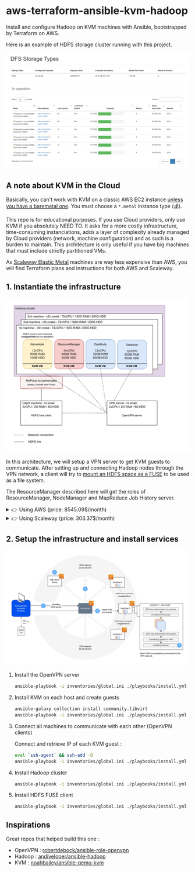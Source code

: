 # aws-terraform-ansible-kvm-hadoop

Install and configure Hadoop on KVM machines with Ansible, bootstrapped by Terraform on AWS.

Here is an example of HDFS storage cluster running with this project.

![DFS storage types tab](./dfs_storage_type.png)
![Hadoop cluster live datanodes](./datanodes_alive.png)

## A note about KVM in the Cloud

Basically, you can't work with KVM on a classic AWS EC2 instance [unless you have a baremetal one](https://aws.amazon.com/blogs/aws/new-amazon-ec2-bare-metal-instances-with-direct-access-to-hardware). You must choose a `*.metal` instance type (:moneybag:).

This repo is for educational purposes. If you use Cloud providers, only use KVM if you absolutely NEED TO. It asks for a more costly infrastructure, time-consuming instanciations, adds a layer of complexity already managed by Cloud providers (network, machine configuration) and as such is a burden to maintain. This architecture is only useful if you have big machines that must include strictly partitioned VMs.

As [Scaleway Elastic Metal](https://www.scaleway.com/en/elastic-metal/) machines are way less expensive than AWS, you will find Terraform plans and instructions for both AWS and Scaleway.

## 1. Instantiate the infrastructure

![Architecture schema](./schema.jpg)

In this architecture, we will setup a VPN server to get KVM guests to communicate. After setting up and connecting Hadoop nodes through the VPN network, a client will try to [mount an HDFS space as a FUSE](https://github.com/flavienbwk/native-hdfs-fuse) to be used as a file system.

The ResourceManager described here will get the roles of ResourceManager, NodeManager and MapReduce Job History server.

<details close>
<summary>👉 Using AWS (price: 8545.09$/month)</summary>

:warning: :moneybag: Please be very careful running the Terraform plans as prices for baremetal instances are **very high**. The indicated cost is about the least expensive instance found in the North Virginia region.

1. [Create AWS credentials](https://us-east-1.console.aws.amazon.com/iamv2/home?region=us-east-1#/security_credentials) and set them inside the `~/.aws/credentials` file :

    ```bash
    # ~/.aws/credentials
    [default]
    aws_access_key_id = my-access-key
    aws_secret_access_key = my-secret-key
    ```

2. [Import your public key](https://us-east-1.console.aws.amazon.com/ec2/v2/home?region=us-east-1#ImportKeyPair:) with name `main` in EC2's Key Pairs menu

3. Make sure there's no error by running `init` and `plan` commands

    Make sure to have an SSH key which description is `main` [in your Scaleway account](https://console.scaleway.com/project/credentials).

    ```bash
    terraform -chdir=./plans/aws init
    terraform -chdir=./plans/aws plan
    ```

4. Execute the plan

    This command will generate our `global.ini` inventory file :

    ```bash
    terraform -chdir=./plans/aws apply
    ```

    > To terminate instances and avoid unintended spendings, use `terraform destroy`

</details>

<details close>
<summary>👉 Using Scaleway (price: 303.37$/month)</summary>

1. Go to your Scaleway account > IAM > [API Keys](https://console.scaleway.com/iam/api-keys) and create a new API key `terraform-ansible-kvm-hadoop`

2. Run the following `export` commands replacing values by yours

    ```bash
    export TF_VAR_SCW_PROJECT_ID="my-project-id" # Find this in console.scaleway.com/project/settings
    export TF_VAR_SCW_ACCESS_KEY="my-access-key"
    export TF_VAR_SCW_SECRET_KEY="my-secret-key"
    ```

    > Tip : append these variables to your `~/.bashrc` file

3. Make sure there's no error by running `init` and `plan` commands

    Make sure to have an SSH key which description is `main` [in your Scaleway account](https://console.scaleway.com/project/credentials).

    ```bash
    terraform -chdir=./plans/scaleway init
    terraform -chdir=./plans/scaleway plan
    ```

4. Execute the plan

    This command will generate our `global.ini` inventory file :

    ```bash
    terraform -chdir=./plans/scaleway apply
    ```

    > To terminate instances and avoid unintended spendings, use `terraform destroy`

</details>

## 2. Setup the infrastructure and install services

![Chaining of Ansible's playbook actions](./chaining.jpg)

1. Install the OpenVPN server

    ```bash
    ansible-playbook -i inventories/global.ini ./playbooks/install.yml --extra-vars @./vars/all.yml -t vpn-server
    ```

2. Install KVM on each host and create guests

    ```bash
    ansible-galaxy collection install community.libvirt
    ansible-playbook -i inventories/global.ini ./playbooks/install.yml --extra-vars @./vars/all.yml -t kvm-install
    ```

3. Connect all machines to communicate with each other (OpenVPN clients)

    Connect and retrieve IP of each KVM guest :

    ```bash
    eval `ssh-agent` && ssh-add -D
    ansible-playbook -i inventories/global.ini ./playbooks/install.yml --extra-vars @./vars/all.yml -t vpn-client
    ```

4. Install Hadoop cluster

    ```bash
    ansible-playbook -i inventories/global.ini ./playbooks/install.yml --extra-vars @./vars/all.yml -t hadoop
    ```

5. Install HDFS FUSE client

    ```bash
    ansible-playbook -i inventories/global.ini ./playbooks/install.yml --extra-vars @./vars/all.yml -t hdfs-fuse-clients
    ```

## Inspirations

Great repos that helped build this one :

- OpenVPN : [robertdebock/ansible-role-openvpn](https://github.com/robertdebock/ansible-role-openvpn)
- Hadoop : [andiveloper/ansible-hadoop](https://github.com/andiveloper/ansible-hadoop)
- KVM : [noahbailey/ansible-qemu-kvm](https://github.com/noahbailey/ansible-qemu-kvm)
